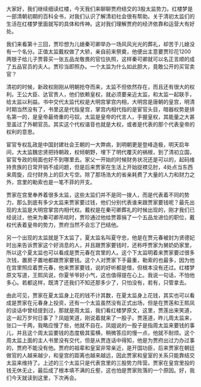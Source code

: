
大家好，我们继续细读红楼，今天我们来聊聊贾府结交的3股太监势力。红楼梦是一部清朝初期的百科全书，对我们认识了解清初社会很有帮助。关于清初太监们的生活在红楼梦里面就写的具体和传神。这对我们理解贾府的经济依靠和运营大有好处。

我们来看第十三回，贾珍想为儿媳秦可卿举办一场风风光光的葬礼，却苦于儿媳没有一个名分。正值太监戴权做了大轿，亲自前来祭奠，他便出主意要贾珍花1200两银子给儿子贾蓉买一张五品龙敬畏的官位执照，这样秦可卿就可以名正言顺的成了五品官员的夫人。贾珍当即照办。一个太监为什么如此胆大，竟敢公开的买官卖官？

清初的时候，新政权刚刚从明朝抢夺而来，太监不但依然存在，而且还有很大的权利。王公大臣、达官贵人，他们依赖皇权，就必须要亲近太监，和太监一起联手，给太监以利益。书中交代太监代权是大明宫掌宫内相，大明宫是唐朝的皇宫，明清时期当然没有了，书里这是代指皇宫，掌宫内相代指的是宦官头目，暗器权势是排名第一的，是皇帝最倚重的弓奴。太监是皇帝的代言人，手握皇权，其能量之大甚至盖过了外朝官员。其实这个代权谐音也就是大权，或者是代表的那个代表皇帝的权利的意思。

宦官专权乱政是中国封建社会王朝的一大弊病，到明朝更是登峰造极，明天启年间，大太监魏忠贤把持朝政，权倾朝野，埋下了明代覆灭的祸根，到了清初立国，宦官专政的局面也好不到哪里去。家父一开始的时候财务状况还是可以的，起码维持贵族的日常开销不成问题，但是后来贾家在生活上开始捉襟见肘，4处点当东西来周旋，应付财务上的巨大亏空。除了那场浩大的省亲耗费了大量的人力和财力之外，宫里的勒索也是一笔不菲的开支。

贾家在宫里奉养着很多太监，这些太监们并不是同一拨人，而是代表着不同的势力，那么到底有多少太监来贾家要过钱，他们分别代表谁来跟贾家要钱呢？最先出现的太监是大明宫掌宫内相代权。戴权是在秦可卿葬礼的时候出现的，刚才我们已经说过，他来为秦可卿吊唁时，贾珍通过他给贾蓉捐了一个五品龙进位的职位，戴权代表着皇帝的势力，贾府当然不会忘了巴结他。

另一个出现的太监就是下太监了，夏太监名叫夏守忠，他是在贾元春被封为贤德妃时出来告诉贾家这个好消息的人，并且跟贾家要钱时，还称呼贾家为舅奶奶家里，所以这个夏太监也可以看成是贾元春在宫里的人。这个下太监明着来贾家要过很多次钱，置房子置地都跟贾家要钱。这个人对贾家下手最重，勒索的也最多，因为他在宫里照应着贾元春，他来贾家要钱，说的好听都是借，但根本没有还过。红楼梦原文写道，王熙凤说，你夏爷爷好小气，这也值得提在心上。我说一句话，不怕他多心。若都这样，既清了还我们不知还那多少了，只怕没有，若有，只管拿去。

由此可见，贾家在夏太监身上花的钱不计其数，在夏太监身上花钱，其实也可以看成是贾家在元春身上投资，还有一个太监虽然没有正式出场，但是在贾莲和王熙凤的谈话中曾经提到过，那就是周太监，我们看红楼梦原文，这里，贾莲出来笑道，这一起万岁何日事了？凤姐笑道，刚说着就来了一股子。贾莲道，昨儿周太监来，张口一千两，我略应慢了些，他就不自在。凤姐说的一股子是指周太监来要钱的事儿，并且这个周太监要钱的态度极其蛮横，稍微答应的慢一点，他就不耐烦。这个周太监上面的主人书里没有交代，但是从贾连话中得知，他是为贾府出过力办过事的，贾府不能没有他。贾府的祖辈和皇室非常亲近，是开国功臣，后来贾家在朝廷做官的人越来越少，和皇宫的距离也越来越远，因此贾家和皇室的关系只能靠结交太监来维持了。上述的三个太监只是代表宫里的三股势力阵营。贾家在皇宫里投的钱无休无止，最后成了根本填不满的丘壑，这也怕是贾家败落的一个原因。好，我们今天就读到这里，下次再会。


